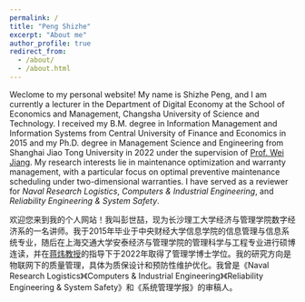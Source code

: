 ```yaml
---
permalink: /
title: "Peng Shizhe"
excerpt: "About me"
author_profile: true
redirect_from: 
  - /about/
  - /about.html
---
```


Weclome to my personal website! My name is Shizhe Peng, and I am currently a lecturer in the Department of Digital Economy at the School of Economics and Management, Changsha University of Science and Technology. I received my B.M. degree in Information Management and Information Systems from Central University of Finance and Economics in 2015 and my Ph.D. degree in Management Science and Engineering from Shanghai Jiao Tong University in 2022 under the supervision of [Prof. Wei Jiang](https://www.acem.sjtu.edu.cn/faculty/jiangwei.html). My research interests lie in maintenance optimization and warranty management, with a particular focus on optimal preventive maintenance scheduling under two-dimensional warranties. I have served as a reviewer for <i>Naval Research Logistics</i>, <i>Computers & Industrial Engineering</i>, and <i>Reliability Engineering & System Safety</i>.

欢迎您来到我的个人网站！我叫彭世喆，现为长沙理工大学经济与管理学院数字经济系的一名讲师。我于2015年毕业于中央财经大学信息学院的信息管理与信息系统专业，随后在上海交通大学安泰经济与管理学院的管理科学与工程专业进行硕博连读，并在[蒋炜教授](https://www.acem.sjtu.edu.cn/faculty/jiangwei.html)的指导下于2022年取得了管理学博士学位。我的研究方向是物联网下的质量管理，具体为质保设计和预防性维护优化。我曾是《Naval Research Logistics》《Computers & Industrial Engineering》《Reliability Engineering & System Safety》和《系统管理学报》的审稿人。
